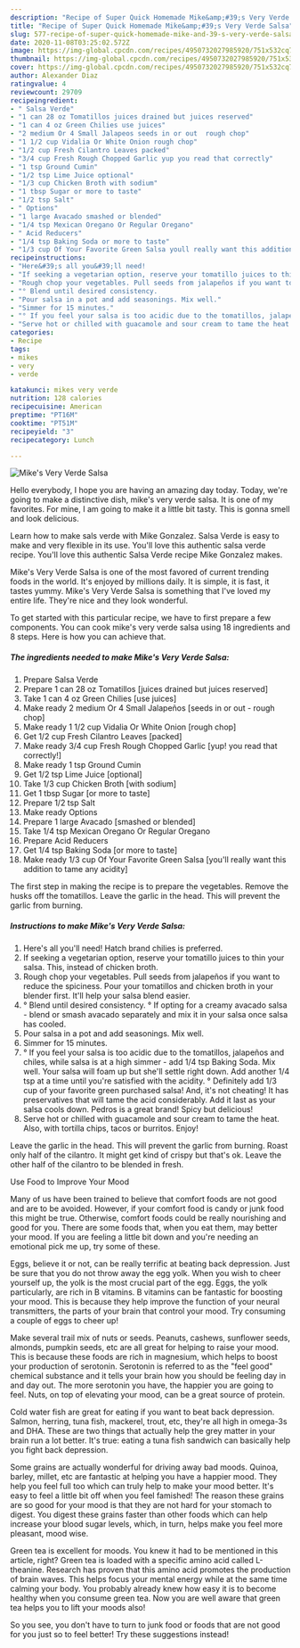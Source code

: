 ```yaml
---
description: "Recipe of Super Quick Homemade Mike&amp;#39;s Very Verde Salsa"
title: "Recipe of Super Quick Homemade Mike&amp;#39;s Very Verde Salsa"
slug: 577-recipe-of-super-quick-homemade-mike-and-39-s-very-verde-salsa
date: 2020-11-08T03:25:02.572Z
image: https://img-global.cpcdn.com/recipes/4950732027985920/751x532cq70/mikes-very-verde-salsa-recipe-main-photo.jpg
thumbnail: https://img-global.cpcdn.com/recipes/4950732027985920/751x532cq70/mikes-very-verde-salsa-recipe-main-photo.jpg
cover: https://img-global.cpcdn.com/recipes/4950732027985920/751x532cq70/mikes-very-verde-salsa-recipe-main-photo.jpg
author: Alexander Diaz
ratingvalue: 4
reviewcount: 29709
recipeingredient:
- " Salsa Verde"
- "1 can 28 oz Tomatillos juices drained but juices reserved"
- "1 can 4 oz Green Chilies use juices"
- "2 medium Or 4 Small Jalapeos seeds in or out  rough chop"
- "1 1/2 cup Vidalia Or White Onion rough chop"
- "1/2 cup Fresh Cilantro Leaves packed"
- "3/4 cup Fresh Rough Chopped Garlic yup you read that correctly"
- "1 tsp Ground Cumin"
- "1/2 tsp Lime Juice optional"
- "1/3 cup Chicken Broth with sodium"
- "1 tbsp Sugar or more to taste"
- "1/2 tsp Salt"
- " Options"
- "1 large Avacado smashed or blended"
- "1/4 tsp Mexican Oregano Or Regular Oregano"
- " Acid Reducers"
- "1/4 tsp Baking Soda or more to taste"
- "1/3 cup Of Your Favorite Green Salsa youll really want this addition to tame any acidity"
recipeinstructions:
- "Here&#39;s all you&#39;ll need!                                                                   Hatch brand chilies is preferred."
- "If seeking a vegetarian option, reserve your tomatillo juices to thin your salsa. This, instead of chicken broth."
- "Rough chop your vegetables. Pull seeds from jalapeños if you want to reduce the spiciness. Pour your tomatillos and chicken broth in your blender first. It&#39;ll help your salsa blend easier."
- "° Blend until desired consistency.                                                           ° If opting for a creamy avacado salsa - blend or smash avacado separately and mix it in your salsa once salsa has cooled."
- "Pour salsa in a pot and add seasonings. Mix well."
- "Simmer for 15 minutes."
- "° If you feel your salsa is too acidic due to the tomatillos, jalapeños and chiles, while salsa is at a high simmer - add 1/4 tsp Baking Soda. Mix well. Your salsa will foam up but she&#39;ll settle right down. Add another 1/4 tsp at a time until you&#39;re satisfied with the acidity.                                                                                                                                                       ° Definitely add 1/3 cup of your favorite green purchased salsa! And, it&#39;s not cheating! It has preservatives that will tame the acid considerably. Add it last as your salsa cools down. Pedros is a great brand! Spicy but delicious!"
- "Serve hot or chilled with guacamole and sour cream to tame the heat. Also, with tortilla chips, tacos or burritos. Enjoy!"
categories:
- Recipe
tags:
- mikes
- very
- verde

katakunci: mikes very verde 
nutrition: 128 calories
recipecuisine: American
preptime: "PT16M"
cooktime: "PT51M"
recipeyield: "3"
recipecategory: Lunch

---
```



![Mike&#39;s Very Verde Salsa](https://img-global.cpcdn.com/recipes/4950732027985920/751x532cq70/mikes-very-verde-salsa-recipe-main-photo.jpg)

Hello everybody, I hope you are having an amazing day today. Today, we're going to make a distinctive dish, mike&#39;s very verde salsa. It is one of my favorites. For mine, I am going to make it a little bit tasty. This is gonna smell and look delicious.

Learn how to make sals verde with Mike Gonzalez. Salsa Verde is easy to make and very flexible in its use. You&#39;ll love this authentic salsa verde recipe. You&#39;ll love this authentic Salsa Verde recipe Mike Gonzalez makes.

Mike&#39;s Very Verde Salsa is one of the most favored of current trending foods in the world. It's enjoyed by millions daily. It is simple, it is fast, it tastes yummy. Mike&#39;s Very Verde Salsa is something that I've loved my entire life. They're nice and they look wonderful.


To get started with this particular recipe, we have to first prepare a few components. You can cook mike&#39;s very verde salsa using 18 ingredients and 8 steps. Here is how you can achieve that.

<!--inarticleads1-->

##### The ingredients needed to make Mike&#39;s Very Verde Salsa:

1. Prepare  Salsa Verde
1. Prepare 1 can 28 oz Tomatillos [juices drained but juices reserved]
1. Take 1 can 4 oz Green Chilies [use juices]
1. Make ready 2 medium Or 4 Small Jalapeños [seeds in or out - rough chop]
1. Make ready 1 1/2 cup Vidalia Or White Onion [rough chop]
1. Get 1/2 cup Fresh Cilantro Leaves [packed]
1. Make ready 3/4 cup Fresh Rough Chopped Garlic [yup! you read that correctly!]
1. Make ready 1 tsp Ground Cumin
1. Get 1/2 tsp Lime Juice [optional]
1. Take 1/3 cup Chicken Broth [with sodium]
1. Get 1 tbsp Sugar [or more to taste]
1. Prepare 1/2 tsp Salt
1. Make ready  Options
1. Prepare 1 large Avacado [smashed or blended]
1. Take 1/4 tsp Mexican Oregano Or Regular Oregano
1. Prepare  Acid Reducers
1. Get 1/4 tsp Baking Soda [or more to taste]
1. Make ready 1/3 cup Of Your Favorite Green Salsa [you&#39;ll really want this addition to tame any acidity]


The first step in making the recipe is to prepare the vegetables. Remove the husks off the tomatillos. Leave the garlic in the head. This will prevent the garlic from burning. 

<!--inarticleads2-->

##### Instructions to make Mike&#39;s Very Verde Salsa:

1. Here&#39;s all you&#39;ll need!                                                                   Hatch brand chilies is preferred.
1. If seeking a vegetarian option, reserve your tomatillo juices to thin your salsa. This, instead of chicken broth.
1. Rough chop your vegetables. Pull seeds from jalapeños if you want to reduce the spiciness. Pour your tomatillos and chicken broth in your blender first. It&#39;ll help your salsa blend easier.
1. ° Blend until desired consistency.                                                           ° If opting for a creamy avacado salsa - blend or smash avacado separately and mix it in your salsa once salsa has cooled.
1. Pour salsa in a pot and add seasonings. Mix well.
1. Simmer for 15 minutes.
1. ° If you feel your salsa is too acidic due to the tomatillos, jalapeños and chiles, while salsa is at a high simmer - add 1/4 tsp Baking Soda. Mix well. Your salsa will foam up but she&#39;ll settle right down. Add another 1/4 tsp at a time until you&#39;re satisfied with the acidity.                                                                                                                                                       ° Definitely add 1/3 cup of your favorite green purchased salsa! And, it&#39;s not cheating! It has preservatives that will tame the acid considerably. Add it last as your salsa cools down. Pedros is a great brand! Spicy but delicious!
1. Serve hot or chilled with guacamole and sour cream to tame the heat. Also, with tortilla chips, tacos or burritos. Enjoy!


Leave the garlic in the head. This will prevent the garlic from burning. Roast only half of the cilantro. It might get kind of crispy but that&#39;s ok. Leave the other half of the cilantro to be blended in fresh. 

Use Food to Improve Your Mood


Many of us have been trained to believe that comfort foods are not good and are to be avoided. However, if your comfort food is candy or junk food this might be true. Otherwise, comfort foods could be really nourishing and good for you. There are some foods that, when you eat them, may better your mood. If you are feeling a little bit down and you're needing an emotional pick me up, try some of these.

Eggs, believe it or not, can be really terrific at beating back depression. Just be sure that you do not throw away the egg yolk. When you wish to cheer yourself up, the yolk is the most crucial part of the egg. Eggs, the yolk particularly, are rich in B vitamins. B vitamins can be fantastic for boosting your mood. This is because they help improve the function of your neural transmitters, the parts of your brain that control your mood. Try consuming a couple of eggs to cheer up!

Make several trail mix of nuts or seeds. Peanuts, cashews, sunflower seeds, almonds, pumpkin seeds, etc are all great for helping to raise your mood. This is because these foods are rich in magnesium, which helps to boost your production of serotonin. Serotonin is referred to as the "feel good" chemical substance and it tells your brain how you should be feeling day in and day out. The more serotonin you have, the happier you are going to feel. Nuts, on top of elevating your mood, can be a great source of protein.

Cold water fish are great for eating if you want to beat back depression. Salmon, herring, tuna fish, mackerel, trout, etc, they're all high in omega-3s and DHA. These are two things that actually help the grey matter in your brain run a lot better. It's true: eating a tuna fish sandwich can basically help you fight back depression. 

Some grains are actually wonderful for driving away bad moods. Quinoa, barley, millet, etc are fantastic at helping you have a happier mood. They help you feel full too which can truly help to make your mood better. It's easy to feel a little bit off when you feel famished! The reason these grains are so good for your mood is that they are not hard for your stomach to digest. You digest these grains faster than other foods which can help increase your blood sugar levels, which, in turn, helps make you feel more pleasant, mood wise.

Green tea is excellent for moods. You knew it had to be mentioned in this article, right? Green tea is loaded with a specific amino acid called L-theanine. Research has proven that this amino acid promotes the production of brain waves. This helps focus your mental energy while at the same time calming your body. You probably already knew how easy it is to become healthy when you consume green tea. Now you are well aware that green tea helps you to lift your moods also!

So you see, you don't have to turn to junk food or foods that are not good for you just so to feel better! Try  these suggestions  instead!

